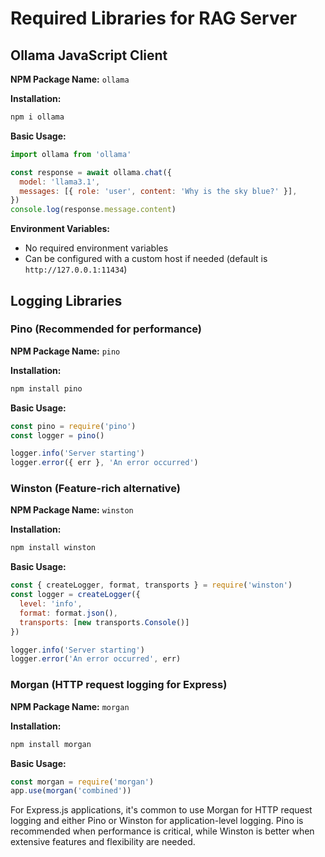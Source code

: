 # Required Libraries for RAG Server

## Ollama JavaScript Client

**NPM Package Name:** `ollama`

**Installation:**
```bash
npm i ollama
```

**Basic Usage:**
```javascript
import ollama from 'ollama'

const response = await ollama.chat({
  model: 'llama3.1',
  messages: [{ role: 'user', content: 'Why is the sky blue?' }],
})
console.log(response.message.content)
```

**Environment Variables:** 
- No required environment variables
- Can be configured with a custom host if needed (default is `http://127.0.0.1:11434`)


## Logging Libraries

### Pino (Recommended for performance)
**NPM Package Name:** `pino`

**Installation:**
```bash
npm install pino
```

**Basic Usage:**
```javascript
const pino = require('pino')
const logger = pino()

logger.info('Server starting')
logger.error({ err }, 'An error occurred')
```

### Winston (Feature-rich alternative)
**NPM Package Name:** `winston`

**Installation:**
```bash
npm install winston
```

**Basic Usage:**
```javascript
const { createLogger, format, transports } = require('winston')
const logger = createLogger({
  level: 'info',
  format: format.json(),
  transports: [new transports.Console()]
})

logger.info('Server starting')
logger.error('An error occurred', err)
```

### Morgan (HTTP request logging for Express)
**NPM Package Name:** `morgan`

**Installation:**
```bash
npm install morgan
```

**Basic Usage:**
```javascript
const morgan = require('morgan')
app.use(morgan('combined'))
```

For Express.js applications, it's common to use Morgan for HTTP request logging and either Pino or Winston for application-level logging. Pino is recommended when performance is critical, while Winston is better when extensive features and flexibility are needed.